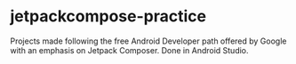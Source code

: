 # jetpackcompose-practice
Projects made following the free Android Developer path offered by Google with an emphasis on Jetpack Composer. Done in Android Studio.
